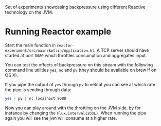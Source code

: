 Set of experiments showcasing backpressure using different Reactive technology on the JVM.

# Running Reactor example

Start the main function in `reactor-experiment/src/main/kotlin/Application.kt`.
A TCP server should have started at port `8080` which throttles consumption and aggregates input.

You can test the effects of backpressure on this stream with the following command line utilities `yes`, `nc` and `pv` (they should be available on brew if on OS X).

If you pipe the output of `yes` through `pv` to netcat you can see at which rate the pipe is sending through data:

```bash
yes | pv | nc localhost 8080
```

Now you can play around with the throttling on the JVM side, by for instance by changing the `Flux.interval(200L)`. When running the pipe again you will see the jvm will consume at a higher rate.
